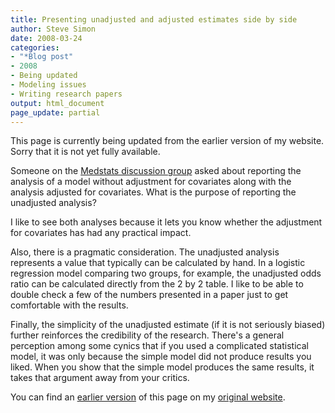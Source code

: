 ```yaml
---
title: Presenting unadjusted and adjusted estimates side by side
author: Steve Simon
date: 2008-03-24
categories:
- "*Blog post"
- 2008
- Being updated
- Modeling issues
- Writing research papers
output: html_document
page_update: partial
---
```

This page is currently being updated from the earlier version of my website. Sorry that it is not yet fully available.

Someone on the [Medstats discussion
group](../category/InterestingWebsites.html#MeStXx) asked about
reporting the analysis of a model without adjustment for covariates
along with the analysis adjusted for covariates. What is the purpose of
reporting the unadjusted analysis?

I like to see both analyses because it lets you know whether the
adjustment for covariates has had any practical impact.

Also, there is a pragmatic consideration. The unadjusted analysis
represents a value that typically can be calculated by hand. In a
logistic regression model comparing two groups, for example, the
unadjusted odds ratio can be calculated directly from the 2 by 2 table.
I like to be able to double check a few of the numbers presented in a
paper just to get comfortable with the results.

Finally, the simplicity of the unadjusted estimate (if it is not
seriously biased) further reinforces the credibility of the research.
There's a general perception among some cynics that if you used a
complicated statistical model, it was only because the simple model did
not produce results you liked. When you show that the simple model
produces the same results, it takes that argument away from your
critics.

You can find an [earlier version][sim1] of this page on my [original website][sim2].

[sim1]: http://www.pmean.com/08/UnadjustedEstimates.html
[sim2]: http://www.pmean.com/original_site.html
